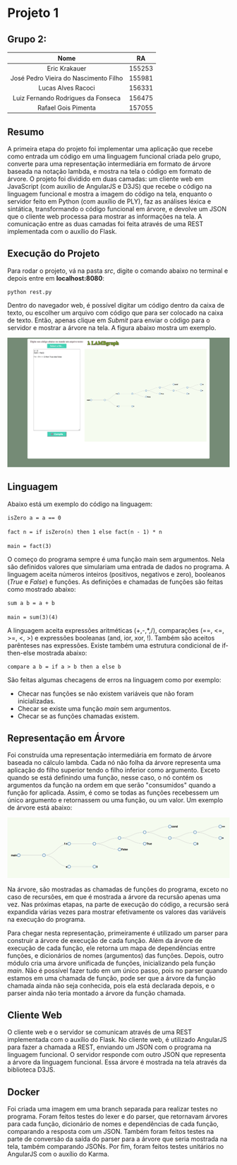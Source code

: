 # Projeto 1

## Grupo 2:

|                  Nome                 |   RA   |
|:-------------------------------------:|:------:|
|             Eric Krakauer             | 155253 |
| José Pedro Vieira do Nascimento Filho | 155981 |
|           Lucas Alves Racoci          | 156331 |
|   Luiz Fernando Rodrigues da Fonseca  | 156475 |
|          Rafael Gois Pimenta          | 157055 |

## Resumo

A primeira etapa do projeto foi implementar uma aplicação que recebe como entrada um código em uma linguagem funcional criada pelo grupo, converte para uma representação intermediária em formato de árvore baseada na notação lambda, e mostra na tela o código em formato de árvore. O projeto foi dividido em duas camadas: um cliente web em JavaScript (com auxílio de AngularJS e D3JS) que recebe o código na linguagem funcional e mostra a imagem do código na tela, enquanto o servidor feito em Python (com auxílio de PLY), faz as análises léxica e sintática, transformando o código funcional em árvore, e devolve um JSON que o cliente web processa para mostrar as informações na tela. A comunicação entre as duas camadas foi feita através de uma REST implementada com o auxílio do Flask.

## Execução do Projeto

Para rodar o projeto, vá na pasta *src*, digite o comando abaixo no terminal e depois entre em **localhost:8080**:

```
python rest.py
```

Dentro do navegador web, é possível digitar um código dentro da caixa de texto, ou escolher um arquivo com código que para ser colocado na caixa de texto. Então, apenas clique em *Submit* para enviar o código para o servidor e mostrar a árvore na tela. A figura abaixo mostra um exemplo.

![](tela.png)

## Linguagem

Abaixo está um exemplo do código na linguagem:

```
isZero a = a == 0

fact n = if isZero(n) then 1 else fact(n - 1) * n

main = fact(3)
```

O começo do programa sempre é uma função main sem argumentos. Nela são definidos valores que simulariam uma entrada de dados no programa. A linguagem aceita números inteiros (positivos, negativos e zero), booleanos (*True* e *False*) e funções. As definições e chamadas de funções são feitas como mostrado abaixo:

```
sum a b = a + b

main = sum(3)(4)
```

A linguagem aceita expressões aritméticas (+,-,*,/), comparações (==, <=, >=, <, >) e expressões booleanas (and, ior, xor, !). Também são aceitos parênteses nas expressões. Existe também uma estrutura condicional de if-then-else mostrada abaixo:

```
compare a b = if a > b then a else b
```

São feitas algumas checagens de erros na linguagem como por exemplo:

- Checar nas funções se não existem variáveis que não foram inicializadas.
- Checar se existe uma função *main* sem argumentos.
- Checar se as funções chamadas existem.

## Representação em Árvore

Foi construída uma representação intermediária em formato de árvore baseada no cálculo lambda. Cada nó não folha da árvore representa uma aplicação do filho superior tendo o filho inferior como argumento. Exceto quando se está definindo uma função, nesse caso, o nó contém os argumentos da função na ordem em que serão "consumidos" quando a função for aplicada. Assim, é como se todas as funções recebessem um único argumento e retornassem ou uma função, ou um valor. Um exemplo de árvore está abaixo:

![](arvore.png)

Na árvore, são mostradas as chamadas de funções do programa, exceto no caso de recursões, em que é mostrada a árvore da recursão apenas uma vez. Nas próximas etapas, na parte de execução do código, a recursão será expandida várias vezes para mostrar efetivamente os valores das variáveis na execução do programa.

Para chegar nesta representação, primeiramente é utilizado um parser para construir a árvore de execução de cada função. Além da árvore de execução de cada função, ele retorna um mapa de dependências entre funções, e dicionários de nomes (argumentos) das funções. Depois, outro módulo cria uma árvore unificada de funções, inicializando pela função *main*. Não é possível fazer tudo em um único passo, pois no parser quando estamos em uma chamada de função, pode ser que a árvore da função chamada ainda não seja conhecida, pois ela está declarada depois, e o parser ainda não teria montado a árvore da função chamada.

## Cliente Web

O cliente web e o servidor se comunicam através de uma REST implementada com o auxílio do Flask. No cliente web, é utilizado AngularJS para fazer a chamada a REST, enviando um JSON com o programa na linguagem funcional. O servidor responde com outro JSON que representa a árvore da linguagem funcional. Essa árvore é mostrada na tela através da biblioteca D3JS.

## Docker

Foi criada uma imagem em uma branch separada para realizar testes no programa. Foram feitos testes do lexer e do parser, que retornavam árvores para cada função, dicionário de nomes e dependências de cada função, comparando a resposta com um JSON. Também foram feitos testes na parte de conversão da saída do parser para a árvore que seria mostrada na tela, também comparando JSONs. Por fim, foram feitos testes unitários no AngularJS com o auxílio do Karma.

